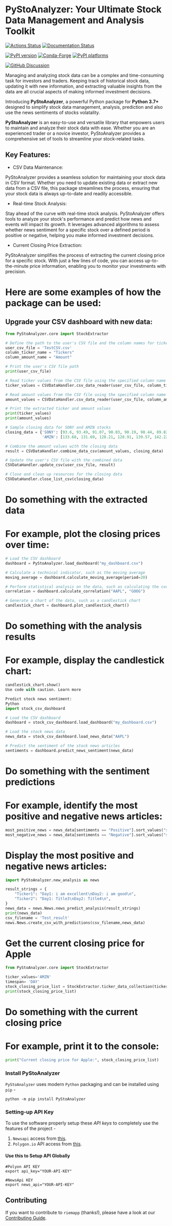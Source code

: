 # PyStoAnalyzer: Your Ultimate Stock Data Management and Analysis Toolkit

[![Actions Status][actions-badge]][actions-link]
[![Documentation Status][rtd-badge]][rtd-link]

[![PyPI version][pypi-version]][pypi-link]
[![Conda-Forge][conda-badge]][conda-link]
[![PyPI platforms][pypi-platforms]][pypi-link]

[![GitHub Discussion][github-discussions-badge]][github-discussions-link]



<!-- SPHINX-START -->

<!-- prettier-ignore-start -->
[actions-badge]:            https://github.com/Akhil-Sharma30/PyStoAnalyzer/workflows/CI/badge.svg
[actions-link]:             https://github.com/Akhil-Sharma30/PyStoAnalyzer/actions
[conda-badge]:              https://img.shields.io/conda/vn/conda-forge/PyStoAnalyzer
[conda-link]:               https://github.com/conda-forge/PyStoAnalyzer-feedstock
[github-discussions-badge]: https://img.shields.io/static/v1?label=Discussions&message=Ask&color=blue&logo=github
[github-discussions-link]:  https://github.com/Akhil-Sharma30/PyStoAnalyzer/discussions
[pypi-link]:                https://pypi.org/project/PyStoAnalyzer/
[pypi-platforms]:           https://img.shields.io/pypi/pyversions/PyStoAnalyzer
[pypi-version]:             https://img.shields.io/pypi/v/PyStoAnalyzer
[rtd-badge]:                https://readthedocs.org/projects/PyStoAnalyzer/badge/?version=latest
[rtd-link]:                 https://PyStoAnalyzer.readthedocs.io/en/latest/?badge=latest

<!-- prettier-ignore-end -->
Managing and analyzing stock data can be a complex and time-consuming task for investors and traders. Keeping track of historical stock data, updating it with new information, and extracting valuable insights from the data are all crucial aspects of making informed investment decisions. 

Introducing **PyStoAnalyzer**, a powerful Python package for **Python 3.7+** designed to simplify stock data management, analysis, prediction and also use the news sentiments of stocks volatality.

**PyStoAnalyzer** is an easy-to-use and versatile library that empowers users to maintain and analyze their stock data with ease. Whether you are an experienced trader or a novice investor, PyStoAnalyzer provides a comprehensive set of tools to streamline your stock-related tasks.

## Key Features:

* CSV Data Maintenance:

PyStoAnalyzer provides a seamless solution for maintaining your stock data in CSV format. Whether you need to update existing data or extract new data from a CSV file, this package streamlines the process, ensuring that your stock data is always up-to-date and readily accessible.

* Real-time Stock Analysis:

Stay ahead of the curve with real-time stock analysis. PyStoAnalyzer offers tools to analyze your stock's performance and predict how news and events will impact its growth. It leverages advanced algorithms to assess whether news sentiment for a specific stock over a defined period is positive or negative, helping you make informed investment decisions.

* Current Closing Price Extraction:

PyStoAnalyzer simplifies the process of extracting the current closing price for a specific stock. With just a few lines of code, you can access up-to-the-minute price information, enabling you to monitor your investments with precision.

# Here are some examples of how the package can be used:

## Upgrade your CSV dashboard with new data:
```.py
from PyStoAnalyzer.core import StockExtractor

# Define the path to the user's CSV file and the column names for tickers and amounts
user_csv_file = 'TestCSV.csv'
column_ticker_name = "Tickers"
column_amount_name = "Amount"

# Print the user's CSV file path
print(user_csv_file)

# Read ticker values from the CSV file using the specified column name
ticker_values = CSVDataHandler.csv_data_reader(user_csv_file, column_ticker_name)

# Read amount values from the CSV file using the specified column name
amount_values = CSVDataHandler.csv_data_reader(user_csv_file, column_amount_name)

# Print the extracted ticker and amount values
print(ticker_values)
print(amount_values)

# Sample closing data for SONY and AMZN stocks
closing_data = {'SONY': [93.6, 93.49, 91.07, 90.03, 90.19, 90.44, 89.82, 83.85], 
                'AMZN': [133.68, 131.69, 128.21, 128.91, 139.57, 142.22, 139.94, 137.85]}

# Combine the amount values with the closing data
result = CSVDataHandler.combine_data_csv(amount_values, closing_data)

# Update the user's CSV file with the combined data
CSVDataHandler.update_csv(user_csv_file, result)

# Close and clean up resources for the closing data
CSVDataHandler.close_list_csv(closing_data)

```

# Do something with the extracted data
# For example, plot the closing prices over time:

```.py
# Load the CSV dashboard
dashboard = PyStoAnalyzer.load_dashboard("my_dashboard.csv")

# Calculate a technical indicator, such as the moving average
moving_average = dashboard.calculate_moving_average(period=20)

# Perform statistical analysis on the data, such as calculating the correlation between two stocks
correlation = dashboard.calculate_correlation("AAPL", "GOOG")

# Generate a chart of the data, such as a candlestick chart
candlestick_chart = dashboard.plot_candlestick_chart()
```

# Do something with the analysis results
# For example, display the candlestick chart:
```.py
candlestick_chart.show()
Use code with caution. Learn more

Predict stock news sentiment:
Python
import stock_csv_dashboard

# Load the CSV dashboard
dashboard = stock_csv_dashboard.load_dashboard("my_dashboard.csv")

# Load the stock news data
news_data = stock_csv_dashboard.load_news_data("AAPL")

# Predict the sentiment of the stock news articles
sentiments = dashboard.predict_news_sentiment(news_data)
```

# Do something with the sentiment predictions
# For example, identify the most positive and negative news articles:
```.py
most_positive_news = news_data[sentiments == "Positive"].sort_values("score", ascending=False).head(1)
most_negative_news = news_data[sentiments == "Negative"].sort_values("score", ascending=True).head(1)
```

# Display the most positive and negative news articles:
```.py
import PyStoAnalyzer.new_analysis as news

result_strings = {
    "Ticker1": "Day1: i am excellent\nDay2: i am good\n",
    "Ticker2": "Day1: Title3\nDay2: Title4\n",
}
news_data = news.News.news_predict_analysis(result_strings)
print(news_data)
csv_filename = 'Test_result'
news.News.create_csv_with_predictions(csv_filename,news_data)
```

# Get the current closing price for Apple
```.py
from PyStoAnalyzer.core import StockExtractor

ticker_values='AMZN'
timespan= 'DAY'
stock_closing_price_list = StockExtractor.ticker_data_collection(ticker_values,'day',1,'2023-08-09')
print(stock_closing_price_list)
```

# Do something with the current closing price
# For example, print it to the console:
```.py
print("Current closing price for Apple:", stock_closing_price_list)
```

### Install PyStoAnalyzer

`PyStoAnalyzer` uses modern `Python` packaging and can be installed using `pip` -
```
python -m pip install PyStoAnalyzer
```
### Setting-up API Key
To use the software properly setup these *API keys* to completely use the features of the 
project -

1. `Newsapi` access from [this](https://newsapi.org/).
2. `Polygon.io` API access from [this](https://polygon.io/).

#### Use this to Setup API Globally
```
#Polyon API KEY
export api_key="YOUR-API-KEY"

#NewsApi KEY
export news_api="YOUR-API-KEY"

```

## Contributing

If you want to contribute to `riemapp` (thanks!), please have a look at our
[Contributing Guide](https://github.com/Saransh-cpp/riemapp/blob/main/CONTRIBUTING.md).